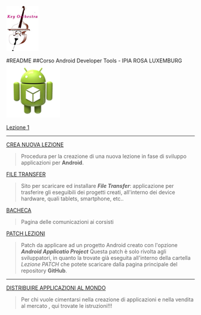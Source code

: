 ![Key Orchestra](https://raw.githubusercontent.com/rdgmus/PhpProjects/GitHubPhpRegistroScuola/images/Cbasso1.png)

#README
##Corso Android Developer Tools - IPIA ROSA LUXEMBURG 
![Key Orchestra](https://github.com/rdgmus/Luxemburg/blob/master/Lezione%20PATCH/res/drawable-xxhdpi/ic_launcher.png)

[Lezione 1](https://github.com/rdgmus/Luxemburg/tree/master/Lezione1)
***

[CREA NUOVA LEZIONE](CREA_NUOVA_LEZIONE.md)

>Procedura per la creazione di una nuova lezione in fase di sviluppo applicazioni per **Android**.

[FILE TRANSFER](FILE_TRANSFER.md)
>Sito per scaricare ed installare **_File Transfer_**: applicazione per trasferire gli eseguibili dei progetti creati, all'interno dei device hardware, quali tablets, smartphone, etc..

[BACHECA](BACHECA.md)
>Pagina delle comunicazioni ai corsisti

[PATCH LEZIONI](PATCH_LEZIONI.md)
>Patch da applicare ad un progetto Android creato con l'opzione **_Android Applicatio Project_**
Questa patch è solo rivolta agli sviluppatori, in quanto la trovate già eseguita all'interno della cartella _Lezione PATCH_ che potete scaricare dalla pagina principale del repository **GitHub**.

***

[DISTRIBUIRE APPLICAZIONI AL MONDO](https://support.google.com/googleplay/android-developer/answer/113469?hl=en)
>Per chi vuole cimentarsi nella creazione di applicazioni e nella vendita al mercato , qui trovate le istruzioni!!!

